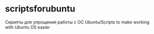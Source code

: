 # scriptsforubuntu
Скрипты для упрощения работы с ОС Ubuntu/Scripts to make working with Ubuntu OS easier
